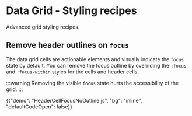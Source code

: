 # Data Grid - Styling recipes

<p class="description">Advanced grid styling recipes.</p>

## Remove header outlines on `focus`

The data grid cells are actionable elements and visually indicate the `focus` state by default.
You can remove the focus outline by overriding the `:focus` and `:focus-within` styles for the cells and header cells.

:::warning
Removing the visible `focus` state hurts the accessibility of the grid.
:::

{{"demo": "HeaderCellFocusNoOutline.js", "bg": "inline", "defaultCodeOpen": false}}
